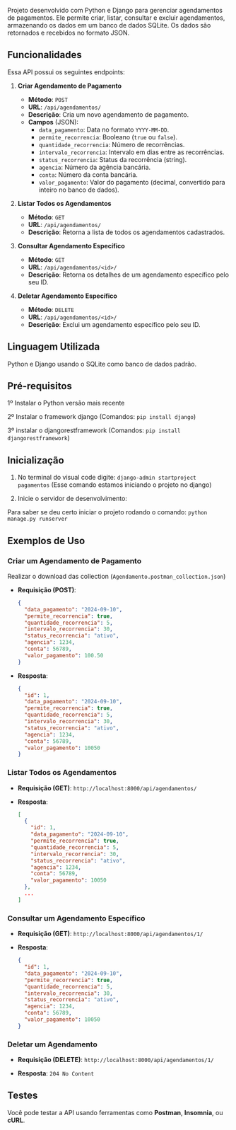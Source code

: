 
Projeto desenvolvido com Python e Django para gerenciar agendamentos de pagamentos. Ele permite criar, listar, consultar e excluir agendamentos, armazenando os dados em um banco de dados SQLite. Os dados são retornados e recebidos no formato JSON.


## Funcionalidades

Essa API possui os seguintes endpoints:

1. **Criar Agendamento de Pagamento**
    - **Método**: `POST`
    - **URL**: `/api/agendamentos/`
    - **Descrição**: Cria um novo agendamento de pagamento.
    - **Campos** (JSON):
        - `data_pagamento`: Data no formato `YYYY-MM-DD`.
        - `permite_recorrencia`: Booleano (`true` ou `false`).
        - `quantidade_recorrencia`: Número de recorrências.
        - `intervalo_recorrencia`: Intervalo em dias entre as recorrências.
        - `status_recorrencia`: Status da recorrência (string).
        - `agencia`: Número da agência bancária.
        - `conta`: Número da conta bancária.
        - `valor_pagamento`: Valor do pagamento (decimal, convertido para inteiro no banco de dados).

2. **Listar Todos os Agendamentos**
    - **Método**: `GET`
    - **URL**: `/api/agendamentos/`
    - **Descrição**: Retorna a lista de todos os agendamentos cadastrados.

3. **Consultar Agendamento Específico**
    - **Método**: `GET`
    - **URL**: `/api/agendamentos/<id>/`
    - **Descrição**: Retorna os detalhes de um agendamento específico pelo seu ID.

4. **Deletar Agendamento Específico**
    - **Método**: `DELETE`
    - **URL**: `/api/agendamentos/<id>/`
    - **Descrição**: Exclui um agendamento específico pelo seu ID.

## Linguagem Utilizada 

Python e Django usando o SQLite como banco de dados padrão.

## Pré-requisitos

1º Instalar o Python versão mais recente

2º Instalar o framework django (Comandos: ```pip install django```)

3º instalar o djangorestframework (Comandos: ```pip install djangorestframework```)

## Inicialização

1. No terminal do visual code digite: ```django-admin startproject pagamentos``` (Esse comando estamos iniciando o projeto no django)

2. Inicie o servidor de desenvolvimento:

Para saber se deu certo iniciar o projeto rodando o comando: ```python manage.py runserver```

## Exemplos de Uso

### Criar um Agendamento de Pagamento

Realizar o download das collection (```Agendamento.postman_collection.json```)

- **Requisição (POST)**:

    ```json
    {
      "data_pagamento": "2024-09-10",
      "permite_recorrencia": true,
      "quantidade_recorrencia": 5,
      "intervalo_recorrencia": 30,
      "status_recorrencia": "ativo",
      "agencia": 1234,
      "conta": 56789,
      "valor_pagamento": 100.50
    }
    ```

- **Resposta**:

    ```json
    {
      "id": 1,
      "data_pagamento": "2024-09-10",
      "permite_recorrencia": true,
      "quantidade_recorrencia": 5,
      "intervalo_recorrencia": 30,
      "status_recorrencia": "ativo",
      "agencia": 1234,
      "conta": 56789,
      "valor_pagamento": 10050
    }
    ```

### Listar Todos os Agendamentos

- **Requisição (GET)**: `http://localhost:8000/api/agendamentos/`

- **Resposta**:

    ```json
    [
      {
        "id": 1,
        "data_pagamento": "2024-09-10",
        "permite_recorrencia": true,
        "quantidade_recorrencia": 5,
        "intervalo_recorrencia": 30,
        "status_recorrencia": "ativo",
        "agencia": 1234,
        "conta": 56789,
        "valor_pagamento": 10050
      },
      ...
    ]
    ```

### Consultar um Agendamento Específico

- **Requisição (GET)**: `http://localhost:8000/api/agendamentos/1/`

- **Resposta**:

    ```json
    {
      "id": 1,
      "data_pagamento": "2024-09-10",
      "permite_recorrencia": true,
      "quantidade_recorrencia": 5,
      "intervalo_recorrencia": 30,
      "status_recorrencia": "ativo",
      "agencia": 1234,
      "conta": 56789,
      "valor_pagamento": 10050
    }
    ```

### Deletar um Agendamento

- **Requisição (DELETE)**: `http://localhost:8000/api/agendamentos/1/`

- **Resposta**: `204 No Content`

## Testes

Você pode testar a API usando ferramentas como **Postman**, **Insomnia**, ou **cURL**.
